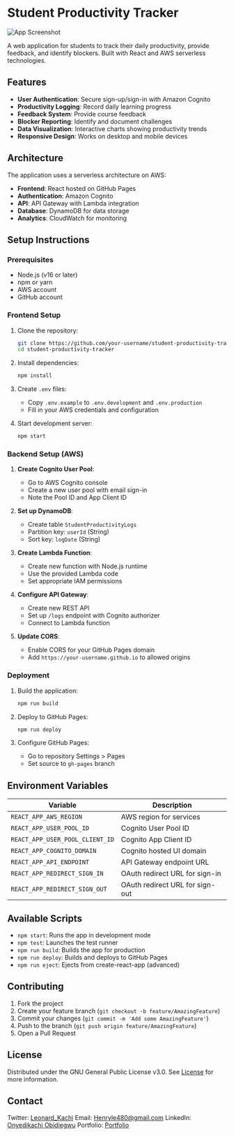 # Student Productivity Tracker

![App Screenshot](public/screenshot.png)

A web application for students to track their daily productivity, provide feedback, and identify blockers. Built with React and AWS serverless technologies.

## Features

- **User Authentication**: Secure sign-up/sign-in with Amazon Cognito
- **Productivity Logging**: Record daily learning progress
- **Feedback System**: Provide course feedback
- **Blocker Reporting**: Identify and document challenges
- **Data Visualization**: Interactive charts showing productivity trends
- **Responsive Design**: Works on desktop and mobile devices

## Architecture

The application uses a serverless architecture on AWS:

- **Frontend**: React hosted on GitHub Pages
- **Authentication**: Amazon Cognito
- **API**: API Gateway with Lambda integration
- **Database**: DynamoDB for data storage
- **Analytics**: CloudWatch for monitoring

## Setup Instructions

### Prerequisites

- Node.js (v16 or later)
- npm or yarn
- AWS account
- GitHub account

### Frontend Setup

1. Clone the repository:
   ```bash
   git clone https://github.com/your-username/student-productivity-tracker.git
   cd student-productivity-tracker
   ```

2. Install dependencies:
   ```bash
   npm install
   ```

3. Create `.env` files:
   - Copy `.env.example` to `.env.development` and `.env.production`
   - Fill in your AWS credentials and configuration

4. Start development server:
   ```bash
   npm start
   ```

### Backend Setup (AWS)

1. **Create Cognito User Pool**:
   - Go to AWS Cognito console
   - Create a new user pool with email sign-in
   - Note the Pool ID and App Client ID

2. **Set up DynamoDB**:
   - Create table `StudentProductivityLogs`
   - Partition key: `userId` (String)
   - Sort key: `logDate` (String)

3. **Create Lambda Function**:
   - Create new function with Node.js runtime
   - Use the provided Lambda code
   - Set appropriate IAM permissions

4. **Configure API Gateway**:
   - Create new REST API
   - Set up `/logs` endpoint with Cognito authorizer
   - Connect to Lambda function

5. **Update CORS**:
   - Enable CORS for your GitHub Pages domain
   - Add `https://your-username.github.io` to allowed origins

### Deployment

1. Build the application:
   ```bash
   npm run build
   ```

2. Deploy to GitHub Pages:
   ```bash
   npm run deploy
   ```

3. Configure GitHub Pages:
   - Go to repository Settings > Pages
   - Set source to `gh-pages` branch

## Environment Variables

| Variable | Description |
|----------|-------------|
| `REACT_APP_AWS_REGION` | AWS region for services |
| `REACT_APP_USER_POOL_ID` | Cognito User Pool ID |
| `REACT_APP_USER_POOL_CLIENT_ID` | Cognito App Client ID |
| `REACT_APP_COGNITO_DOMAIN` | Cognito hosted UI domain |
| `REACT_APP_API_ENDPOINT` | API Gateway endpoint URL |
| `REACT_APP_REDIRECT_SIGN_IN` | OAuth redirect URL for sign-in |
| `REACT_APP_REDIRECT_SIGN_OUT` | OAuth redirect URL for sign-out |

## Available Scripts

- `npm start`: Runs the app in development mode
- `npm test`: Launches the test runner
- `npm run build`: Builds the app for production
- `npm run deploy`: Builds and deploys to GitHub Pages
- `npm run eject`: Ejects from create-react-app (advanced)

## Contributing

1. Fork the project
2. Create your feature branch (`git checkout -b feature/AmazingFeature`)
3. Commit your changes (`git commit -m 'Add some AmazingFeature'`)
4. Push to the branch (`git push origin feature/AmazingFeature`)
5. Open a Pull Request

## License

Distributed under the GNU General Public License v3.0. See [License](License) for more information.

## Contact

Twitter: [Leonard_Kachi](https://twitter.com/Leonard_kachi) Email: [Henryle480@gmail.com](mailto:Henryle480@gmail.com)
LinkedIn: [Onyedikachi Obidiegwu](https://www.linkedin.com/in/onyedikachi-obidiegwu)
Portfolio: [Portfolio](https://leonardkachi.github.io/Portfolio-website/)
